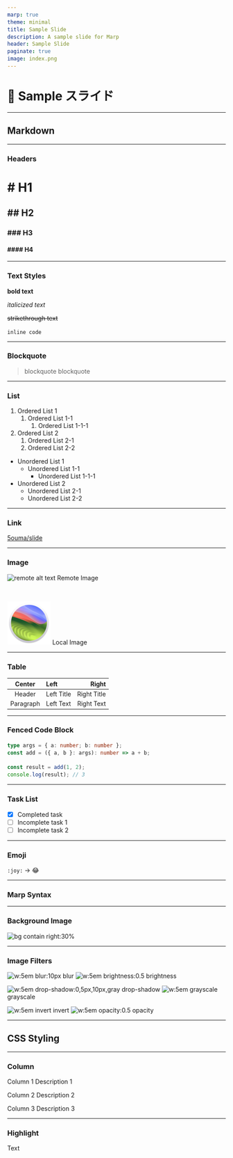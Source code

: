 ```yaml
---
marp: true
theme: minimal
title: Sample Slide
description: A sample slide for Marp
header: Sample Slide
paginate: true
image: index.png
---
```


<!--
_header: ""
_paginate: false
-->

# 🎦 Sample スライド

---

<!-- _paginate: false -->

## Markdown

---

<!-- footer: Markdown -->

### Headers

# # H1 <!-- markdownlint-disable MD025 -->

## ## H2

### ### H3

#### #### H4

---

### Text Styles

**bold text**

_italicized text_

~~strikethrough text~~

`inline code`

---

### Blockquote

> blockquote
> blockquote

---

### List

<span class="column">

1. Ordered List 1
   1. Ordered List 1-1
      1. Ordered List 1-1-1
2. Ordered List 2
   1. Ordered List 2-1
   2. Ordered List 2-2

- Unordered List 1
  - Unordered List 1-1
    - Unordered List 1-1-1
- Unordered List 2
  - Unordered List 2-1
  - Unordered List 2-2

</span>

---

### Link

[5ouma/slide](https://github.com/5ouma/slide)

---

### Image

<span class="column">

![remote alt text](https://www.markdownguide.org/assets/images/tux.png)
Remote Image

<br />

![local alt text](./images/sonoma.png)
Local Image

</span>

---

### Table

|  Center   | Left       |       Right |
| :-------: | :--------- | ----------: |
|  Header   | Left Title | Right Title |
| Paragraph | Left Text  |  Right Text |

---

### Fenced Code Block

```ts
type args = { a: number; b: number };
const add = ({ a, b }: args): number => a + b;

const result = add(1, 2);
console.log(result); // 3
```

---

### Task List

- [x] Completed task
- [ ] Incomplete task 1
- [ ] Incomplete task 2

---

### Emoji

`:joy:` → :joy:

---

<!--
_footer: ""
_paginate: false
 -->

### Marp Syntax

---

<!-- footer: Marp Syntax -->

### Background Image

![bg contain right:30%](https://images.5ouma.me/avatar/default.png)

---

### Image Filters

<span class="column">

![w:5em blur:10px](https://images.5ouma.me/avatar/default.png)
blur
![w:5em brightness:0.5](https://images.5ouma.me/avatar/default.png)
brightness

![w:5em drop-shadow:0,5px,10px,gray](https://images.5ouma.me/avatar/default.png)
drop-shadow
![w:5em grayscale](https://images.5ouma.me/avatar/default.png)
grayscale

![w:5em invert](https://images.5ouma.me/avatar/default.png)
invert
![w:5em opacity:0.5](https://images.5ouma.me/avatar/default.png)
opacity

</span>

---

<!--
_footer: ""
_paginate: false
 -->

## CSS Styling

---

<!-- footer: CSS Styling -->

### Column

<span class="column">

Column 1
Description 1

Column 2
Description 2

Column 3
Description 3

</span>

---

### Highlight

<span class="highlight">Text</span>
